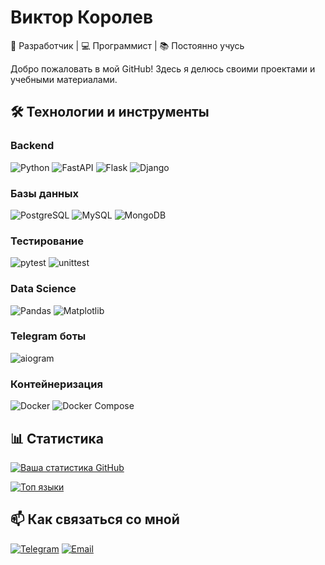 # Виктор Королев

🚀 Разработчик | 💻 Программист | 📚 Постоянно учусь  

Добро пожаловать в мой GitHub! Здесь я делюсь своими проектами и учебными материалами.

## 🛠️ Технологии и инструменты

### Backend
![Python](https://img.shields.io/badge/Python-3776AB?style=for-the-badge&logo=python&logoColor=white)
![FastAPI](https://img.shields.io/badge/FastAPI-005571?style=for-the-badge&logo=fastapi)
![Flask](https://img.shields.io/badge/Flask-000000?style=for-the-badge&logo=flask&logoColor=white)
![Django](https://img.shields.io/badge/Django-092E20?style=for-the-badge&logo=django&logoColor=white)

### Базы данных
![PostgreSQL](https://img.shields.io/badge/PostgreSQL-4169E1?style=for-the-badge&logo=postgresql&logoColor=white)
![MySQL](https://img.shields.io/badge/MySQL-4479A1?style=for-the-badge&logo=mysql&logoColor=white)
![MongoDB](https://img.shields.io/badge/MongoDB-47A248?style=for-the-badge&logo=mongodb&logoColor=white)

### Тестирование
![pytest](https://img.shields.io/badge/-pytest-0A9EDC?style=for-the-badge&logo=pytest&logoColor=white)
![unittest](https://img.shields.io/badge/-unittest-000000?style=for-the-badge&logo=python&logoColor=white)

### Data Science
![Pandas](https://img.shields.io/badge/Pandas-150458?style=for-the-badge&logo=pandas&logoColor=white)
![Matplotlib](https://img.shields.io/badge/Matplotlib-%23ffffff.svg?style=for-the-badge&logo=Matplotlib&logoColor=black)

### Telegram боты
![aiogram](https://img.shields.io/badge/-aiogram-2CA5E0?style=for-the-badge&logo=telegram&logoColor=white)

### Контейнеризация
![Docker](https://img.shields.io/badge/Docker-2496ED?style=for-the-badge&logo=docker&logoColor=white)
![Docker Compose](https://img.shields.io/badge/Docker_Compose-2496ED?style=for-the-badge&logo=docker&logoColor=white)

## 📊 Статистика

[![Ваша статистика GitHub](https://github-readme-stats.vercel.app/api?username=Wiltort&show_icons=true&theme=radical)](https://github.com/anuraghazra/github-readme-stats)

[![Топ языки](https://github-readme-stats.vercel.app/api/top-langs/?username=Wiltort&layout=compact&theme=radical)](https://github.com/anuraghazra/github-readme-stats)

## 📫 Как связаться со мной

[![Telegram](https://img.shields.io/badge/-Telegram-26A5E4?style=flat-square&logo=telegram&logoColor=white)](https://t.me/wiltort)
[![Email](https://img.shields.io/badge/-Email-D14836?style=flat-square&logo=gmail&logoColor=white)](mailto:wiltort21@gmail.com)